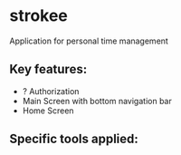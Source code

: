 # strokee

Application for personal time management

## Key features:
- ? Authorization
- Main Screen with bottom navigation bar
- Home Screen 


## Specific tools applied:

